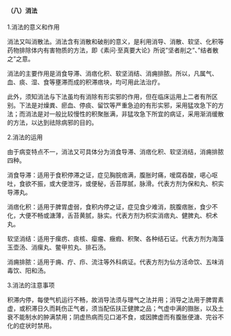 #### （八）消法

1.消法的意义和作用

消法又叫消散法。消法含有消散和破削的意义，是利用消导、消散、软坚、化积等药物排除体内有害物质的方法，即《素问·至真要大论》所说”坚者削之”、”结者散之”之意。

消法的主要作用是消食导滞、消痞化积、软坚消结、消痈排脓。所以，凡属气、血、痰、湿、食等壅滞而成的积滞痞块，均可用此法治疗。

此外，须知消法与下法虽均有消除有形实邪的作用，但在临床运用上二者有所区别。下法是对燥粪、瘀血、停痰、留饮等严重急迫的有形实邪，采用猛攻急下的方法；而消法是对一般比较慢性的积聚胀满，非猛攻急下所宜的病证，采用渐消缓散的方法，以达到祛除病邪的目的。

2.消法的运用

由于病变特点不一，消法又可具体分为消食导滞、消痞化积、软坚消结，消痈排脓四种。

消食导滞：适用于食积停滞之证，症见胸脘痞满，腹胀时痛，嗳腐吞酸，𫫇心呕吐，食欲不振，或大便泄泻，或便秘，舌苔厚腻，脉滑。代表方剂为保和丸、枳实导滞丸。

消痞化积：适用于脾胃虚弱，食积内停之证，症见食少难消，脘腹痞胀，食少不化，大便不畅或溏薄，舌苔黄腻，脉实。代表方剂为枳实消痞丸、健脾丸、枳术丸。

软坚消结：适用于瘰疠、痰核、瘿瘤、癥瘕、积聚、各种结石证。代表方剂为海藻玉壶汤、消瘰丸、鳖甲煎丸、排石汤。

消痈排脓：适用于痈、疔、疖、流注等外科病证。代表方剂为仙方活命饮、五味消毒饮、阳和汤。

3.消法的注意事项

积滞内停，每使气机运行不畅，故消导法须与理气之法并用；消导之法用于脾胃素虚，或积滞日久而耗伤正气者，须当配伍扶正健脾之品；气虚中满的臌胀，以及土衰不能制水的肿满禁用；阴虚热病而见口渴不食，或因脾虚而有腹胀便溏、完谷不化的症状时禁用。

